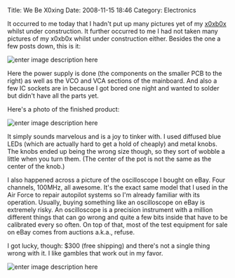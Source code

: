 Title: We Be X0xing
Date: 2008-11-15 18:46
Category: Electronics

It occurred to me today that I hadn't put up many pictures yet of my [x0xb0x](http://www.ladyada.net/make/x0xb0x/) whilst under construction. It further occurred to me I had not taken many pictures of my x0xb0x whilst under construction either. Besides the one a few posts down, this is it:

![enter image description here](https://img.bityard.net/blog/progress-vco-vca.jpg)

Here the power supply is done (the components on the smaller PCB to the right) as well as the VCO and VCA sections of the mainboard. And also a few IC sockets are in because I got bored one night and wanted to solder but didn't have all the parts yet.

Here's a photo of the finished product:

![enter image description here](https://img.bityard.net/blog/x0x-finished.jpg)

It simply sounds marvelous and is a joy to tinker with. I used diffused blue LEDs (which are actually hard to get a hold of cheaply) and metal knobs. The knobs ended up being the wrong size though, so they sort of wobble a little when you turn them. (The center of the pot is not the same as the center of the knob.)

I also happened across a picture of the oscilloscope I bought on eBay. Four channels, 100MHz, all awesome. It's the exact same model that I used in the Air Force to repair autopilot systems so I'm already familiar with its operation. Usually, buying something like an oscilloscope on eBay is extremely risky. An oscilloscope is a precision instrument with a million different things that can go wrong and quite a few bits inside that have to be calibrated every so often. On top of that, most of the test equipment for sale on eBay comes from auctions a.k.a., refuse.

I got lucky, though: $300 (free shipping) and there's not a single thing wrong with it. I like gambles that work out in my favor.

![enter image description here](https://img.bityard.net/blog/tek2246a.jpg)
